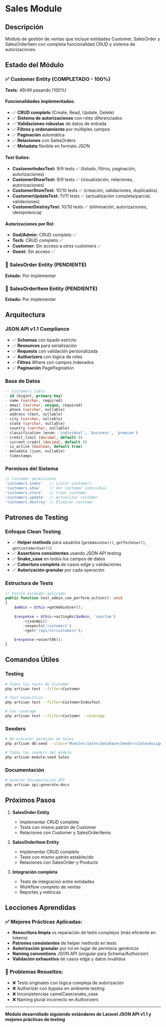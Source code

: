 # Sales Module

## Descripción
Módulo de gestión de ventas que incluye entidades Customer, SalesOrder y SalesOrderItem con completa funcionalidad CRUD y sistema de autorizaciones.

## Estado del Módulo

### ✅ Customer Entity (COMPLETADO - 100%)
**Tests:** 49/49 pasando (100%)

#### Funcionalidades implementadas:
- ✅ **CRUD completo** (Create, Read, Update, Delete)
- ✅ **Sistema de autorizaciones** con roles diferenciados
- ✅ **Validaciones robustas** de datos de entrada
- ✅ **Filtros y ordenamiento** por múltiples campos
- ✅ **Paginación** automática
- ✅ **Relaciones** con SalesOrders
- ✅ **Metadata** flexible en formato JSON

#### Test Suites:
- **CustomerIndexTest:** 9/9 tests ✅ (listado, filtros, paginación, autorizaciones)
- **CustomerShowTest:** 9/9 tests ✅ (visualización, relaciones, autorizaciones)
- **CustomerStoreTest:** 10/10 tests ✅ (creación, validaciones, duplicados)
- **CustomerUpdateTest:** 11/11 tests ✅ (actualización completa/parcial, validaciones)
- **CustomerDestroyTest:** 10/10 tests ✅ (eliminación, autorizaciones, idempotencia)

#### Autorizaciones por Rol:
- **God/Admin:** CRUD completo ✅
- **Tech:** CRUD completo ✅  
- **Customer:** Sin acceso a otros customers ✅
- **Guest:** Sin acceso ✅

### 🚧 SalesOrder Entity (PENDIENTE)
**Estado:** Por implementar

### 🚧 SalesOrderItem Entity (PENDIENTE)  
**Estado:** Por implementar

## Arquitectura

### JSON API v1.1 Compliance
- ✅ **Schemas** con tipado estricto
- ✅ **Resources** para serialización
- ✅ **Requests** con validación personalizada
- ✅ **Authorizers** con lógica de roles
- ✅ **Filtros** Where con campos indexados
- ✅ **Paginación** PagePagination

### Base de Datos
```sql
-- Customers table
- id (bigint, primary key)
- name (varchar, required)
- email (varchar, unique, required)
- phone (varchar, nullable)
- address (text, nullable)
- city (varchar, nullable)
- state (varchar, nullable)
- country (varchar, nullable)
- classification (enum: 'individual', 'business', 'premium')
- credit_limit (decimal, default 0)
- current_credit (decimal, default 0)
- is_active (boolean, default true)
- metadata (json, nullable)
- timestamps
```

### Permisos del Sistema
```php
// Customer permissions
'customers.index'   // Listar customers
'customers.show'    // Ver customer individual
'customers.store'   // Crear customer
'customers.update'  // Actualizar customer
'customers.destroy' // Eliminar customer
```

## Patrones de Testing

### Enfoque Clean Testing
- ✅ **Helper methods** para usuarios (`getAdminUser()`, `getTechUser()`, `getCustomerUser()`)
- ✅ **Assertions consistentes** usando JSON API testing
- ✅ **Snake_case** en todos los campos de datos
- ✅ **Cobertura completa** de casos edge y validaciones
- ✅ **Autorización granular** por cada operación

### Estructura de Tests
```php
// Patrón estándar aplicado:
public function test_admin_can_perform_action(): void
{
    $admin = $this->getAdminUser();
    
    $response = $this->actingAs($admin, 'sanctum')
        ->jsonApi()
        ->expects('customers')
        ->get('/api/v1/customers');
        
    $response->assertOk();
}
```

## Comandos Útiles

### Testing
```bash
# Todos los tests de Customer
php artisan test --filter=Customer

# Test específico
php artisan test --filter=CustomerIndexTest

# Con coverage
php artisan test --filter=Customer --coverage
```

### Seeders
```bash
# Re-ejecutar permisos de Sales
php artisan db:seed --class="Modules\Sales\Database\Seeders\SalesAssignPermissionsSeeder"

# Todos los seeders del módulo
php artisan module:seed Sales
```

### Documentación
```bash
# Generar documentación API
php artisan api:generate-docs
```

## Próximos Pasos

1. **SalesOrder Entity**
   - Implementar CRUD completo
   - Tests con mismo patrón de Customer
   - Relaciones con Customer y SalesOrderItems
   
2. **SalesOrderItem Entity** 
   - Implementar CRUD completo
   - Tests con mismo patrón establecido
   - Relaciones con SalesOrder y Products

3. **Integración completa**
   - Tests de integración entre entidades
   - Workflow completo de ventas
   - Reportes y métricas

## Lecciones Aprendidas

### ✅ Mejores Prácticas Aplicadas:
- **Reescritura limpia** vs reparación de tests complejos (más eficiente en tokens)
- **Patrones consistentes** de helper methods en tests
- **Autorización granular** por rol en lugar de permisos genéricos
- **Naming conventions** JSON API (singular para Schema/Authorizer)
- **Validación exhaustiva** de casos edge y datos inválidos

### 🔧 Problemas Resueltos:
- ❌ Tests originales con lógica compleja de autorización
- ❌ Authorizer con bypass en ambiente testing
- ❌ Inconsistencias camelCase/snake_case
- ❌ Naming plural incorrecto en Authorizers

---

**Módulo desarrollado siguiendo estándares de Laravel JSON API v1.1 y mejores prácticas de testing**
